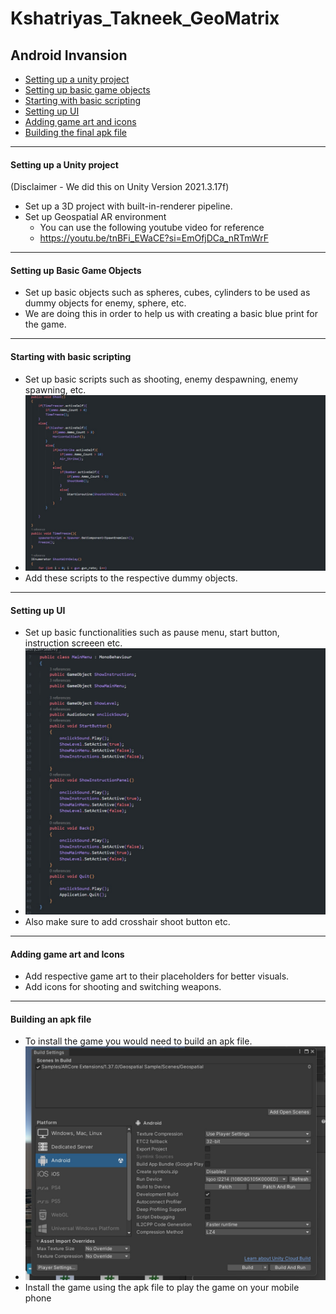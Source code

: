 # Kshatriyas_Takneek_GeoMatrix
## Android Invansion

- [Setting up a unity project](#1)
- [Setting up basic game objects](#2)
- [Starting with basic scripting](#3)
- [Setting up UI](#4)
- [Adding game art and icons](#5)
- [Building the final apk file](#6)

--------------------
<a name = "#1"></a>

#### Setting up a Unity project
(Disclaimer - We did this on Unity Version 2021.3.17f)

- Set up a 3D project with built-in-renderer pipeline.
- Set up Geospatial AR environment
  - You can use the following youtube video for reference
  - https://youtu.be/tnBFi_EWaCE?si=EmOfjDCa_nRTmWrF

--------------------
<a name = "#2"></a>

#### Setting up Basic Game Objects

- Set up basic objects such as spheres, cubes, cylinders to be used as dummy objects for enemy, sphere, etc.
- We are doing this in order to help us with creating a basic blue print for the game.

--------------------
<a name = "#3"></a>

#### Starting with basic scripting

- Set up basic scripts such as shooting, enemy despawning, enemy spawning, etc.
- ![Shooting Script](1.jpg)
- Add these scripts to the respective dummy objects.

--------------------
<a name = "#4"></a>

#### Setting up UI

- Set up basic functionalities such as pause menu, start button, instruction screeen etc.
- ![Shooting Script](2.jpg)
- Also make sure to add crosshair shoot button etc.

--------------------
<a name = "#5"></a>

#### Adding game art and Icons

- Add respective game art to their placeholders for better visuals.
- Add icons for shooting and switching weapons.

--------------------
<a name = "#6"></a>

#### Building an apk file

- To install the game you would need to build an apk file.
- ![Shooting Script](3.jpg)
- Install the game using the apk file to play the game on your mobile phone
